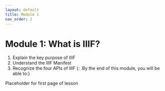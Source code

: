 ```yaml
---
layout: default
title: Module 1
nav_order: 2
---
```

# Module 1: What is IIIF?

1. Explain the key purpose of IIIF
2. Understand the IIIF Manifest
3. Recognize the four APIs of IIIF
{: .By the end of this module, you will be able to:}

Placeholder for first page of lesson
